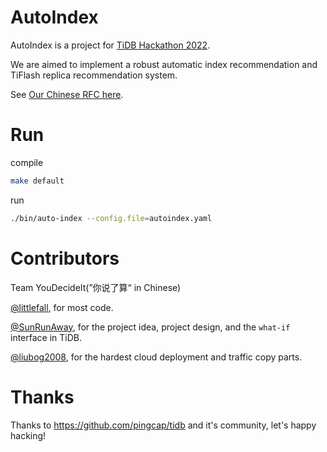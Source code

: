 # AutoIndex

AutoIndex is a project for [TiDB Hackathon 2022](https://tidb.net/events/hackathon2022). 

We are aimed to implement a robust automatic index recommendation and TiFlash replica recommendation system. 

See [Our Chinese RFC here](https://gist.github.com/LittleFall/7f0ddfb2dd6d029e06d22760f6eb1de1).

# Run

compile

```sh
make default
```


run

```sh
./bin/auto-index --config.file=autoindex.yaml
```


# Contributors

Team YouDecideIt(”你说了算“ in Chinese)

[@littlefall](https://github.com/littlefall), for most code.

[@SunRunAway](https://github.com/SunRunAway), for the project idea, project design, and the `what-if` interface in TiDB.

[@liubog2008](https://github.com/liubog2008), for the hardest cloud deployment and traffic copy parts.

# Thanks

Thanks to https://github.com/pingcap/tidb and it's community, let's happy hacking!
